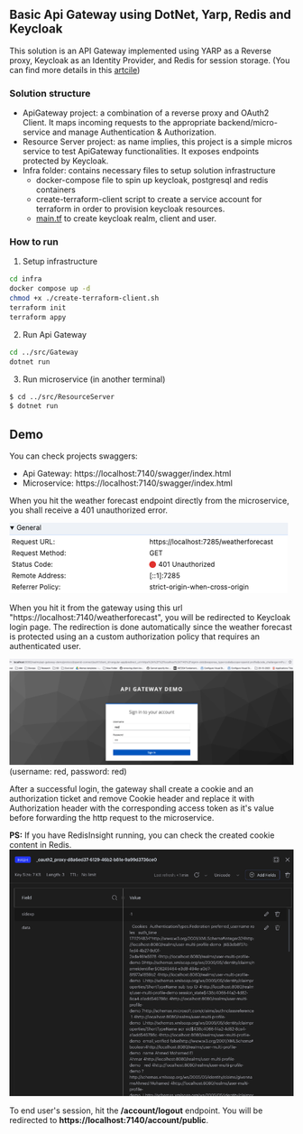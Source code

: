 ## Basic Api Gateway using DotNet, Yarp, Redis and Keycloak

This solution is an API Gateway implemented using YARP as a Reverse proxy, Keycloak as an Identity Provider, and Redis for session storage.
(You can find more details in this [artcile](https://medium.com/@ahmedmohamedelahmar/implement-api-gateway-with-token-handler-pattern-using-net-redis-and-keycloak-38250bfbd733))

### Solution structure

- ApiGateway project: a combination of a reverse proxy and OAuth2 Client. It maps incoming requests to the appropriate backend/micro-service and manage Authentication & Authorization.
- Resource Server project: as name implies, this project is a simple micros service to test  ApiGateway functionalities. It exposes endpoints protected by Keycloak.
- Infra folder: contains necessary files to setup solution infrastructure
    - docker-compose file to spin up keycloak, postgresql and redis containers
    - create-terraform-client script to create a service account for terraform in order to provision keycloak resources.
    - [main.tf](http://main.tf) to create keycloak realm, client and user.

### How to run
1. Setup infrastructure
  ```bash
  cd infra
  docker compose up -d
  chmod +x ./create-terraform-client.sh
  terraform init
  terraform appy
  ```
2. Run Api Gateway
  ```bash
  cd ../src/Gateway
  dotnet run
  ```
3. Run microservice (in another terminal)
  ```bash
  $ cd ../src/ResourceServer
  $ dotnet run
  ```
## Demo
You can check projects swaggers:
* Api Gateway: https://localhost:7140/swagger/index.html 
* Microservice: https://localhost:7140/swagger/index.html

When you hit the weather forecast endpoint directly from the microservice, you shall receive
a 401 unauthorized error.

![](images/weatherforecast-unauthorized.png)

When you hit it from the gateway using this url "https://localhost:7140/weatherforecast", you will be redirected
to Keycloak login page. The redirection is done automatically since the weather forecast is 
protected using an a custom authorization policy that requires an authenticated user.

![](images/login-page.png)
(username: red, password: red)

After a successful login, the gateway shall create a cookie and an authorization ticket and remove Cookie header and replace it
with Authorization header with the corresponding access token as it's value before forwarding the http request
to the microservice.

**PS:** If you have RedisInsight running, you can check the created cookie content in Redis.
![](images/redis-cookie.png)

To end user's session, hit the **/account/logout** endpoint. You will be redirected to **https://localhost:7140/account/public**.